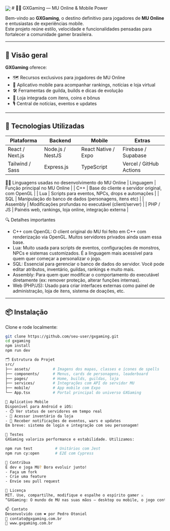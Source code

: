<img align="center" src="https://i.imgur.com/oJf7hjX.png"/>
# 🧙‍♂️ GXGaming — MU Online & Mobile Power

Bem-vindo ao **GXGaming**, o destino definitivo para jogadores de **MU Online** e entusiastas de experiências mobile.  
Este projeto reúne estilo, velocidade e funcionalidades pensadas para fortalecer a comunidade gamer brasileira.

---

## 🧠 Visão geral

**GXGaming** oferece:
- 🗺️ Recursos exclusivos para jogadores de MU Online
- 📱 Aplicativo mobile para acompanhar rankings, notícias e loja virtual
- 🛠️ Ferramentas de guilda, builds e dicas de evolução
- 🛒 Loja integrada com itens, coins e bônus
- 🎙️ Central de notícias, eventos e updates

---

## 🚀 Tecnologias Utilizadas

| Plataforma       | Backend        | Mobile           | Extras            |
|------------------|----------------|------------------|-------------------|
| React / Next.js  | Node.js / NestJS | React Native / Expo | Firebase / Supabase |
| Tailwind / Sass | Express.js     | TypeScript       | Vercel / GitHub Actions |

🧙‍♂️ Linguagens usadas no desenvolvimento do MU Online
| Linguagem | Função principal no MU Online | 
| C++ | Base do cliente e servidor original, com OpenGL | 
| Lua | Scripts para eventos, NPCs, drops e automações | 
| SQL | Manipulação do banco de dados (personagens, itens etc) | 
| Assembly | Modificações profundas no executável (client/server) | 
| PHP / JS | Painéis web, rankings, loja online, integração externa | 

🔍 Detalhes importantes
- C++ com OpenGL: O client original do MU foi feito em C++ com renderização via OpenGL. Muitos servidores privados ainda usam essa base.
- Lua: Muito usada para scripts de eventos, configurações de monstros, NPCs e sistemas customizados. É a linguagem mais acessível para quem quer começar a personalizar o jogo.
- SQL: Essencial para gerenciar o banco de dados do servidor. Você pode editar atributos, inventário, guildas, rankings e muito mais.
- Assembly: Para quem quer modificar o comportamento do executável diretamente (ex: remover proteção, alterar funções internas).
- Web (PHP/JS): Usado para criar interfaces externas como painel de administração, loja de itens, sistema de doações, etc.

---

## 📦 Instalação

Clone e rode localmente:

```bash
git clone https://github.com/seu-user/gxgaming.git
cd gxgaming
npm install
npm run dev

🗂️ Estrutura do Projet
src/
├── assets/          # Imagens dos mapas, classes e ícones de spells
├── components/      # Menus, cards de personagens, leaderboard
├── pages/           # Home, builds, guildas, loja
├── services/        # Integrações com API do servidor MU
├── mobile/          # App mobile com Expo
└── App.tsx          # Portal principal do universo GXGaming

📱 Aplicativo Mobile
Disponível para Android e iOS:
- ⏱️ Ver status de servidores em tempo real
- 🎒 Acessar inventário da loja
- 📢 Receber notificações de eventos, wars e updates
Em breve: sistema de login e integração com seu personagem!

🧪 Testes
GXGaming valoriza performance e estabilidade. Utilizamos:

npm run test          # Unitários com Jest
npm run cy:open       # E2E com Cypress

🤝 Contribua
É dev e joga MU? Bora evoluir junto!
- Faça um fork
- Crie uma feature
- Envie seu pull request

📄 Licença
MIT. Use, compartilhe, modifique e espalhe o espírito gamer ⚔️
“GXGaming: O mundo de MU nas suas mãos — desktop ou mobile, o jogo continua.” 📱🧙‍♂️

📫 Contato
Desenvolvido com ❤️ por Pedro Otoniel
📧 contato@gxgaming.com.br
🔗 www.gxgaming.com.br


